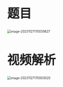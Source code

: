 # 题目

<img src="https://cvp.oss-cn-shanghai.aliyuncs.com/picgo/202311271700765.png" alt="image-20231127170035627" style="zoom:50%;" />



# 视频解析

<img src="C:\Users\51532\AppData\Roaming\Typora\typora-user-images\image-20231127170003020.png" alt="image-20231127170003020" style="zoom:50%;" />